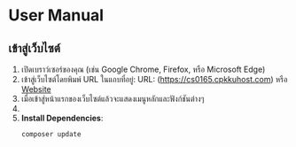 # User Manual
## เข้าสู่เว็บไซต์

1. เปิดเบราว์เซอร์ของคุณ (เช่น Google Chrome, Firefox, หรือ Microsoft Edge)
2. เข้าสู่เว็บไซต์โดยพิมพ์ URL ในแถบที่อยู่: URL: (https://cs0165.cpkkuhost.com)
   หรือ [Website](https://cs0165.cpkkuhost.com/)
3. เมื่อเข้าสู่หน้าแรกของเว็บไซต์แล้วจะแสดงเมนูหลักและฟังก์ชันต่างๆ 
4. 
1. **Install Dependencies**: 
    ```bash
    composer update
    ```

